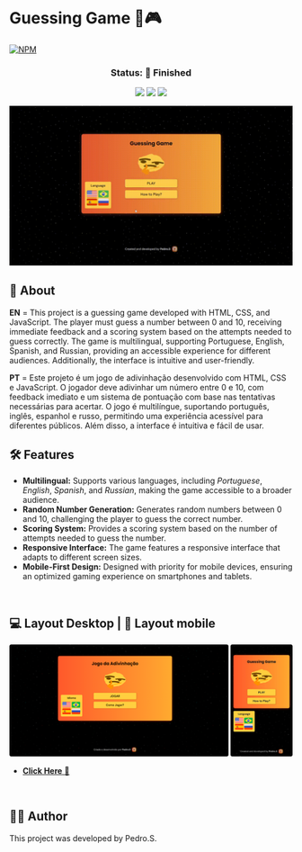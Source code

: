 # Guessing Game 🤔🎮
 
 [![NPM](https://img.shields.io/npm/l/react)](https://github.com/killera12/Analisador_Numeros/blob/main/LICENSE)
 
<h3 align="center">Status: 🚀 Finished</h3>

<p  align="center"> 
  <img src="https://img.shields.io/badge/-HTML-05122A?style=flat&logo=html5"></img>
  <img src="https://img.shields.io/badge/-CSS-05122A?style=flat&logo=css3"></img>
  <img src="https://img.shields.io/badge/-JavaScript-05122A?style=flat&logo=javascript"></img>
</p>


<p>
  <img alt="Capa do projeto" src="./assets/preview.gif">
</p>

## 📒 About

**EN** =  This project is a guessing game developed with HTML, CSS, and JavaScript. The player must guess a number between 0 and 10, receiving immediate feedback and a scoring system based on the attempts needed to guess correctly. The game is multilingual, supporting Portuguese, English, Spanish, and Russian, providing an accessible experience for different audiences. Additionally, the interface is intuitive and user-friendly.

**PT** = Este projeto é um jogo de adivinhação desenvolvido com HTML, CSS e JavaScript. O jogador deve adivinhar um número entre 0 e 10, com feedback imediato e um sistema de pontuação com base nas tentativas necessárias para acertar. O jogo é multilíngue, suportando português, inglês, espanhol e russo, permitindo uma experiência acessível para diferentes públicos. Além disso, a interface é intuitiva e fácil de usar.


## 🛠️ Features

- **Multilingual:** Supports various languages, including *Portuguese*, *English*, *Spanish*, and *Russian*, making the game accessible to a broader audience.
- **Random Number Generation:** Generates random numbers between 0 and 10, challenging the player to guess the correct number.
- **Scoring System:** Provides a scoring system based on the number of attempts needed to guess the number.
- **Responsive Interface:** The game features a responsive interface that adapts to different screen sizes.
- **Mobile-First Design:** Designed with priority for mobile devices, ensuring an optimized gaming experience on smartphones and tablets.

<br>

## 💻 Layout Desktop | 📱 Layout mobile
[![preview](https://github.com/silvapedrodev/GuessGame/blob/main/assets/screenshot/print.png?raw=true)](https://github.com/silvapedrodev/GuessGame)

- <a href="" target="_blank">**Click Here** &#x1F517;</a>

<br>

## 👨‍💻 Author
This project was developed by Pedro.S.